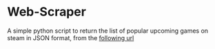 # Web-Scraper
A simple python script to return the list of popular upcoming games on steam in JSON format, from the [following url](https://store.steampowered.com/explore/new/)
